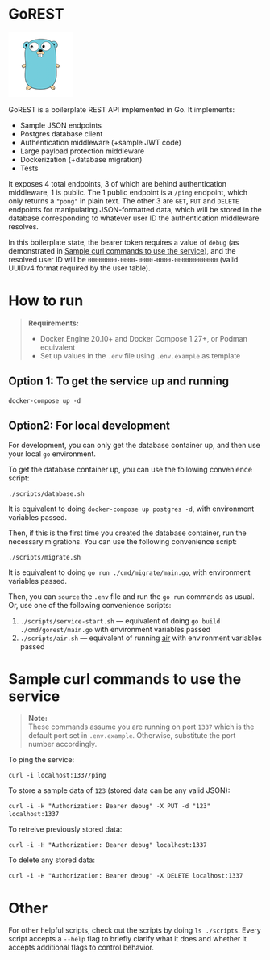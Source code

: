 # GoREST

![Gopher logo](gopher.png)

GoREST is a boilerplate REST API implemented in Go. It implements:

- Sample JSON endpoints
- Postgres database client
- Authentication middleware (+sample JWT code)
- Large payload protection middleware
- Dockerization (+database migration)
- Tests

It exposes 4 total endpoints, 3 of which are behind authentication middleware, 1 is public. The 1 public endpoint is a `/ping` endpoint, which only returns a `"pong"` in plain text. The other 3 are `GET`, `PUT` and `DELETE` endpoints for manipulating JSON-formatted data, which will be stored in the database corresponding to whatever user ID the authentication middleware resolves. 

In this boilerplate state, the bearer token requires a value of `debug` (as demonstrated in [Sample curl commands to use the service](#sample-curl-commands-to-use-the-service)), and the resolved user ID will be `00000000-0000-0000-0000-000000000000` (valid UUIDv4 format required by the user table).

# How to run

> **Requirements:**
> 
> - Docker Engine 20.10+ and Docker Compose 1.27+, or Podman equivalent
> - Set up values in the `.env` file using `.env.example` as template

## Option 1: To get the service up and running

    docker-compose up -d

## Option2: For local development

For development, you can only get the database container up, and then use your local `go` environment.

To get the database container up, you can use the following convenience script:

    ./scripts/database.sh

It is equivalent to doing `docker-compose up postgres -d`, with environment variables passed.

Then, if this is the first time you created the database container, run the necessary migrations. You can use the following convenience script:

    ./scripts/migrate.sh

It is equivalent to doing `go run ./cmd/migrate/main.go`, with environment variables passed.

Then, you can `source` the `.env` file and run the `go run` commands as usual. Or, use one of the following convenience scripts:

1. `./scripts/service-start.sh` — equivalent of doing `go build ./cmd/gorest/main.go` with environment variables passed
2. `./scripts/air.sh` — equivalent of running [air](http://github.com/cosmtrek/air) with environment variables passed

# Sample curl commands to use the service

> **Note:**  
> These commands assume you are running on port `1337` which is the default port set in `.env.example`. Otherwise, substitute the port number accordingly.

To ping the service:

    curl -i localhost:1337/ping

To store a sample data of `123` (stored data can be any valid JSON):

    curl -i -H "Authorization: Bearer debug" -X PUT -d "123" localhost:1337

To retreive previously stored data:

    curl -i -H "Authorization: Bearer debug" localhost:1337

To delete any stored data:

    curl -i -H "Authorization: Bearer debug" -X DELETE localhost:1337

# Other

For other helpful scripts, check out the scripts by doing `ls ./scripts`. Every script accepts a `--help` flag to briefly clarify what it does and whether it accepts additional flags to control behavior.
